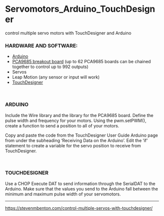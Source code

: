 # Servomotors_Arduino_TouchDesigner
control multiple servo motors with TouchDesigner and Arduino

<h3>HARDWARE AND SOFTWARE:</h3>
<ul>
	<li><a href="https://www.youtube.com/watch?v=91rLXVMb0h8" target="_blank" rel="noopener">Arduino</a></li>
        <li><a href="https://www.youtube.com/watch?v=mQK3Scp3Qls" target="_blank" rel="noopener">PCA9685 breakout board</a> (up to 62 PCA9685 boards can be chained together to control up to 992 outputs)</li>
	<li>Servos</li>
	<li>Leap Motion (any sensor or input will work)</li>
	<li><a href="https://derivative.ca/UserGuide/Arduino" target="_blank" rel="noopener">TouchDesigner</a></li>	
</ul>

<br>
<h3>ARDUINO</h3>
<p>Include the Wire library and the library for the PCA9685 board. Define the pulse width and frequency for your motors. Using the pwm.setPWM(), create a function to send a position to all of your motors.</p>

<p>Copy and paste the code from the TouchDesigner User Guide Arduino page from under the subheading ‘Receiving Data on the Arduino’. Edit the ‘if’ statement to create a variable for the servo position to receive from TouchDesigner.</p>

<br>
<h3>TOUCHDESIGNER</h3>
<p>Use a CHOP Execute DAT to send information through the SerialDAT to the Arduino. Make sure that the values you send to the Arduino fall between the minimum and maximum pulse width of your servomotors.</p>

-----
https://stevenmbenton.com/control-multiple-servos-with-touchdesigner/
